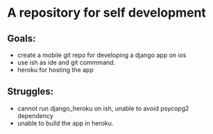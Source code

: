 # A repository for self development

## Goals:
 - create a mobile git repo for developing a django app on ios
 - use ish as ide and git commmand. 
 - heroku for hosting the app

## Struggles:
 - cannot run django_heroku on ish, unable to avoid psycopg2 dependency
 - unable to build the app in heroku.

